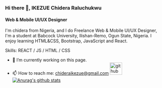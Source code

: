 ### Hi there 👋, IKEZUE Chidera Raluchukwu
####  Web & Mobile UI/UX Designer
I'm chidera from Nigeria, and I do Freelance Web & Mobile UI/UX Designer, I'm a student at Babcock University, Ilishan-Remo, Ogun State, Nigeria. I enjoy learning HTML&CSS, Bootstrap, JavaScript and React. 

Skills:  REACT / JS / HTML / CSS
- 🔭 I’m currently working on this page. 
- 📫 How to reach me: chideraikezue@gmail.com 
[<img src='https://cdn.jsdelivr.net/npm/simple-icons@3.0.1/icons/github.svg' alt='github' height='40'>](https://github.com/IKEZUE-Chidera)  
[![Anurag's github stats](https://github-readme-stats.vercel.app/api?username=IKEZUE-Chidera)](https://github.com/IKEZUE-Chidera/github-readme-stats)
